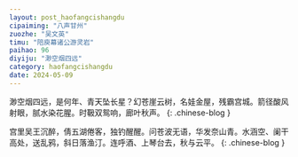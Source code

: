 ```yaml
---
layout: post_haofangcishangdu
cipaiming: "八声甘州"
zuozhe: "吴文英"
timu: "陪庾幕诸公游灵岩"
paihao: 96
diyiju: "渺空烟四远"
category: haofangcishangdu
date: 2024-05-09
---
```


渺空烟四远，是何年、青天坠长星？幻苍崖云树，名娃金屋，残霸宫城。箭径酸风射眼，腻水染花腥。时靸双鸳响，廊叶秋声。
{: .chinese-blog }

宫里吴王沉醉，倩五湖倦客，独钓醒醒。问苍波无语，华发奈山青。水涵空、阑干高处，送乱鸦，斜日落渔汀。连呼酒、上琴台去，秋与云平。
{: .chinese-blog }
